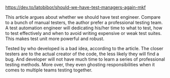 https://dev.to/latobibor/should-we-have-test-managers-again-mkf

This article argues about whether we should have test engineer. Compare to a bunch of manual testers, the author prefer a professional testing team. A test automation engineer will  dedicating his/her time to what to test, how to test effectively and when to avoid writing expensive or weak test suites. This makes test unit more powerful and robust. 

Tested by who developed is a bad idea, according to the article. The closer testers are to the actual creator of the code, the less likely they will find a bug. And developer will not have much time to learn a series of professional testing methods. More over, they even ghosting responsibilities when it comes to multiple teams testing together.